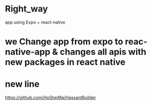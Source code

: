 # Right_way
app using Expo + react-native 
# we Change app from expo to reac-native-app & changes all apis with new packages in react native
# new line
https://github.com/HoSheiMa/HassantBuilder

